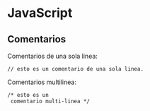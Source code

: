 # JavaScript

## Comentarios

Comentarios de una sola linea:

`// esto es un comentario de una sola linea.`

Comentarios multilinea:

```
/* esto es un
 comentario multi-linea */
```
